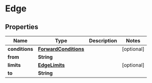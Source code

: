 

# Edge


## Properties

Name | Type | Description | Notes
------------ | ------------- | ------------- | -------------
**conditions** | [**ForwardConditions**](ForwardConditions.md) |  |  [optional]
**from** | **String** |  | 
**limits** | [**EdgeLimits**](EdgeLimits.md) |  |  [optional]
**to** | **String** |  | 



